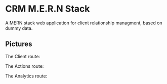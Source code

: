 # CRM M.E.R.N Stack

A MERN stack web application for client relationship managment, based on dummy data.

## Pictures

The Client route:

The Actions route:

The Analytics route:

